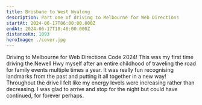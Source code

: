 ```yaml
---
title: Brisbane to West Wyalong
description: Part one of driving to Melbourne for Web Directions
startAt: 2024-06-17T06:00:00.000Z
endAt: 2024-06-17T18:46:00.000Z
distanceKm: 1093
heroImage: ./cover.jpg
---
```


Driving to Melbourne for Web Directions Code 2024! This was my first time driving the Newell Hwy myself after an entire
childhood of traveling the road for family events multiple times a year. It was really fun recognising landmarks from
the past and putting it all together in a new way! Throughout the drive I felt like my energy levels were increasing
rather than decreasing. I was glad to arrive and stop for the night but could have continued, for forever perhaps.
